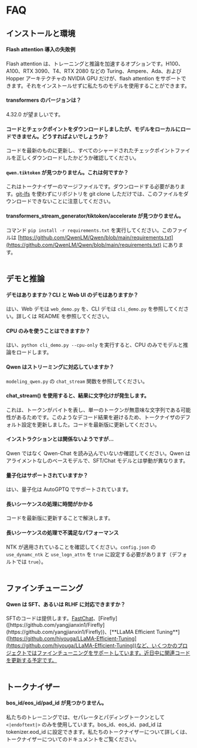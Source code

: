 # FAQ

## インストールと環境

#### Flash attention 導入の失敗例

Flash attention は、トレーニングと推論を加速するオプションです。H100、A100、RTX 3090、T4、RTX 2080 などの Turing、Ampere、Ada、および Hopper アーキテクチャの NVIDIA GPU だけが、flash attention をサポートできます。それをインストールせずに私たちのモデルを使用することができます。

#### transformers のバージョンは？

4.32.0 が望ましいです。

#### コードとチェックポイントをダウンロードしましたが、モデルをローカルにロードできません。どうすればよいでしょうか？

コードを最新のものに更新し、すべてのシャードされたチェックポイントファイルを正しくダウンロードしたかどうか確認してください。

#### `qwen.tiktoken` が見つかりません。これは何ですか？

これはトークナイザーのマージファイルです。ダウンロードする必要があります。[git-lfs](https://git-lfs.com) を使わずにリポジトリを git clone しただけでは、このファイルをダウンロードできないことに注意してください。

#### transformers_stream_generator/tiktoken/accelerate が見つかりません。

コマンド `pip install -r requirements.txt` を実行してください。このファイルは [https://github.com/QwenLM/Qwen/blob/main/requirements.txt](https://github.com/QwenLM/Qwen/blob/main/requirements.txt) にあります。
<br><br>



## デモと推論

#### デモはありますか？CLI と Web UI のデモはありますか？

はい、Web デモは `web_demo.py` を、CLI デモは `cli_demo.py` を参照してください。詳しくは README を参照してください。



#### CPU のみを使うことはできますか？

はい、`python cli_demo.py --cpu-only` を実行すると、CPU のみでモデルと推論をロードします。

#### Qwen はストリーミングに対応していますか？

`modeling_qwen.py` の `chat_stream` 関数を参照してください。

#### chat_stream() を使用すると、結果に文字化けが発生します。

これは、トークンがバイトを表し、単一のトークンが無意味な文字列である可能性があるためです。このようなデコード結果を避けるため、トークナイザのデフォルト設定を更新しました。コードを最新版に更新してください。

#### インストラクションとは関係ないようですが...

Qwen ではなく Qwen-Chat を読み込んでいないか確認してください。Qwen はアライメントなしのベースモデルで、SFT/Chat モデルとは挙動が異なります。

#### 量子化はサポートされていますか？

はい、量子化は AutoGPTQ でサポートされています。


#### 長いシーケンスの処理に時間がかかる

コードを最新版に更新することで解決します。

#### 長いシーケンスの処理で不満足なパフォーマンス

NTK が適用されていることを確認してください。`config.json` の `use_dynamc_ntk` と `use_logn_attn` を `true` に設定する必要があります（デフォルトでは `true`）。
<br><br>



## ファインチューニング

#### Qwen は SFT、あるいは RLHF に対応できますか？

SFTのコードは提供します。[FastChat](**[https://github.com/lm-sys/FastChat](https://github.com/lm-sys/FastChat))、[Firefly]([https://github.com/yangjianxin1/Firefly](https://github.com/yangjianxin1/Firefly))、[**LLaMA Efficient Tuning**]([https://github.com/hiyouga/LLaMA-Efficient-Tuning](https://github.com/hiyouga/LLaMA-Efficient-Tuning))など、いくつかのプロジェクトではファインチューニングをサポートしています。近日中に関連コードを更新する予定です。
<br><br>



## トークナイザー

#### bos_id/eos_id/pad_id が見つかりません。

私たちのトレーニングでは、セパレータとパディングトークンとして `<|endoftext|>` のみを使用しています。bos_id、eos_id、pad_id は tokenizer.eod_id に設定できます。私たちのトークナイザーについて詳しくは、トークナイザーについてのドキュメントをご覧ください。

